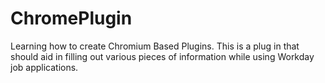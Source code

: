 # ChromePlugin
Learning how to create Chromium Based Plugins. This is a plug in that should aid in filling out various pieces of information while using Workday job applications.
